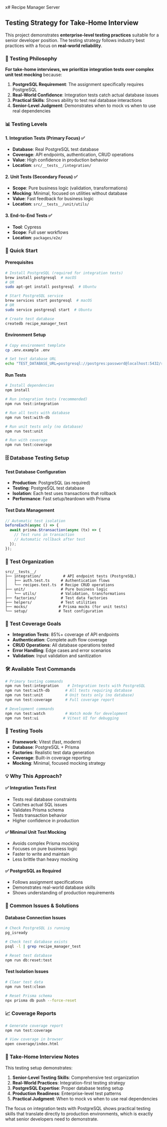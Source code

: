 x# Recipe Manager Server

## Testing Strategy for Take-Home Interview

This project demonstrates **enterprise-level testing practices** suitable for a senior developer position. The testing strategy follows industry best practices with a focus on **real-world reliability**.

### 🎯 Testing Philosophy

**For take-home interviews, we prioritize integration tests over complex unit test mocking** because:

1. **PostgreSQL Requirement**: The assignment specifically requires PostgreSQL
2. **Real-World Confidence**: Integration tests catch actual database issues
3. **Practical Skills**: Shows ability to test real database interactions
4. **Senior-Level Judgment**: Demonstrates when to mock vs when to use real dependencies

### 📊 Testing Levels

#### 1. **Integration Tests** (Primary Focus) ✅

- **Database**: Real PostgreSQL test database
- **Coverage**: API endpoints, authentication, CRUD operations
- **Value**: High confidence in production behavior
- **Location**: `src/__tests__/integration/`

#### 2. **Unit Tests** (Secondary Focus) ✅

- **Scope**: Pure business logic (validation, transformations)
- **Mocking**: Minimal, focused on utilities without database
- **Value**: Fast feedback for business logic
- **Location**: `src/__tests__/unit/utils/`

#### 3. **End-to-End Tests** ✅

- **Tool**: Cypress
- **Scope**: Full user workflows
- **Location**: `packages/e2e/`

### 🚀 Quick Start

#### Prerequisites

```bash
# Install PostgreSQL (required for integration tests)
brew install postgresql  # macOS
# OR
sudo apt-get install postgresql  # Ubuntu

# Start PostgreSQL service
brew services start postgresql  # macOS
# OR
sudo service postgresql start  # Ubuntu

# Create test database
createdb recipe_manager_test
```

#### Environment Setup

```bash
# Copy environment template
cp .env.example .env

# Set test database URL
echo "TEST_DATABASE_URL=postgresql://postgres:password@localhost:5432/recipe_manager_test" >> .env
```

#### Run Tests

```bash
# Install dependencies
npm install

# Run integration tests (recommended)
npm run test:integration

# Run all tests with database
npm run test:with-db

# Run unit tests only (no database)
npm run test:unit

# Run with coverage
npm run test:coverage
```

### 🗄️ Database Testing Setup

#### Test Database Configuration

- **Production**: PostgreSQL (as required)
- **Testing**: PostgreSQL test database
- **Isolation**: Each test uses transactions that rollback
- **Performance**: Fast setup/teardown with Prisma

#### Test Data Management

```typescript
// Automatic test isolation
beforeEach(async () => {
  await prisma.$transaction(async (tx) => {
    // Test runs in transaction
    // Automatic rollback after test
  });
});
```

### 📁 Test Organization

```
src/__tests__/
├── integration/          # API endpoint tests (PostgreSQL)
│   ├── auth.test.ts     # Authentication flows
│   └── recipes.test.ts  # Recipe CRUD operations
├── unit/                # Pure business logic
│   └── utils/           # Validation, transformations
├── factories/           # Test data factories
├── helpers/             # Test utilities
├── mocks/              # Prisma mocks (for unit tests)
└── setup/              # Test configuration
```

### 🎯 Test Coverage Goals

- **Integration Tests**: 85%+ coverage of API endpoints
- **Authentication**: Complete auth flow coverage
- **CRUD Operations**: All database operations tested
- **Error Handling**: Edge cases and error scenarios
- **Validation**: Input validation and sanitization

### 🛠️ Available Test Commands

```bash
# Primary testing commands
npm run test:integration    # Integration tests with PostgreSQL
npm run test:with-db       # All tests requiring database
npm run test:unit          # Unit tests only (no database)
npm run test:coverage      # Full coverage report

# Development commands
npm run test:watch         # Watch mode for development
npm run test:ui           # Vitest UI for debugging
```

### 🔧 Testing Tools

- **Framework**: Vitest (fast, modern)
- **Database**: PostgreSQL + Prisma
- **Factories**: Realistic test data generation
- **Coverage**: Built-in coverage reporting
- **Mocking**: Minimal, focused mocking strategy

### 💡 Why This Approach?

#### ✅ **Integration Tests First**

- Tests real database constraints
- Catches actual SQL issues
- Validates Prisma schema
- Tests transaction behavior
- Higher confidence in production

#### ✅ **Minimal Unit Test Mocking**

- Avoids complex Prisma mocking
- Focuses on pure business logic
- Faster to write and maintain
- Less brittle than heavy mocking

#### ✅ **PostgreSQL as Required**

- Follows assignment specifications
- Demonstrates real-world database skills
- Shows understanding of production requirements

### 🚨 Common Issues & Solutions

#### Database Connection Issues

```bash
# Check PostgreSQL is running
pg_isready

# Check test database exists
psql -l | grep recipe_manager_test

# Reset test database
npm run db:reset:test
```

#### Test Isolation Issues

```bash
# Clear test data
npm run test:clean

# Reset Prisma schema
npx prisma db push --force-reset
```

### 📈 Coverage Reports

```bash
# Generate coverage report
npm run test:coverage

# View coverage in browser
open coverage/index.html
```

### 🎯 Take-Home Interview Notes

This testing setup demonstrates:

1. **Senior-Level Testing Skills**: Comprehensive test organization
2. **Real-World Practices**: Integration-first testing strategy  
3. **PostgreSQL Expertise**: Proper database testing setup
4. **Production Readiness**: Enterprise-level test patterns
5. **Practical Judgment**: When to mock vs when to use real dependencies

The focus on integration tests with PostgreSQL shows practical testing skills that translate directly to production environments, which is exactly what senior developers need to demonstrate.
